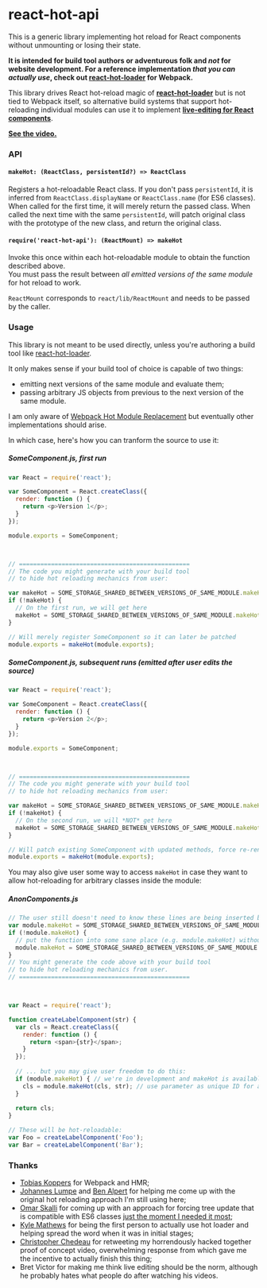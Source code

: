 react-hot-api
=========

This is a generic library implementing hot reload for React components without unmounting or losing their state.  

**It is intended for build tool authors or adventurous folk and *not* for website development. For a reference implementation *that you can actually use*, check out [react-hot-loader](https://github.com/gaearon/react-hot-loader) for Webpack.**

This library drives React hot-reload magic of **[react-hot-loader](https://github.com/gaearon/react-hot-loader)** but is not tied to Webpack itself, so alternative build systems that support hot-reloading individual modules can use it to implement **[live-editing for React components](http://gaearon.github.io/react-hot-loader/)**.

**[See the video.](https://vimeo.com/100010922)**

### API

#### `makeHot: (ReactClass, persistentId?) => ReactClass`

Registers a hot-reloadable React class. If you don't pass `persistentId`, it is inferred from `ReactClass.displayName` or `ReactClass.name` (for ES6 classes). When called for the first time, it will merely return the passed class. When called the next time with the same `persistentId`, will patch original class with the prototype of the new class, and return the original class.

#### `require('react-hot-api'): (ReactMount) => makeHot`

Invoke this once within each hot-reloadable module to obtain the function described above.  
You must pass the result between *all emitted versions of the same module* for hot reload to work.

`ReactMount` corresponds to `react/lib/ReactMount` and needs to be passed by the caller.

### Usage

This library is not meant to be used directly, unless you're authoring a build tool like [react-hot-loader](https://github.com/gaearon/react-hot-loader).

It only makes sense if your build tool of choice is capable of two things:

* emitting next versions of the same module and evaluate them;
* passing arbitrary JS objects from previous to the next version of the same module.

I am only aware of [Webpack Hot Module Replacement](http://webpack.github.io/docs/hot-module-replacement.html) but eventually other implementations should arise.

In which case, here's how you can tranform the source to use it:

##### SomeComponent.js, first run

```javascript
var React = require('react');

var SomeComponent = React.createClass({
  render: function () {
    return <p>Version 1</p>;
  }
});

module.exports = SomeComponent;



// ================================================
// The code you might generate with your build tool
// to hide hot reloading mechanics from user:

var makeHot = SOME_STORAGE_SHARED_BETWEEN_VERSIONS_OF_SAME_MODULE.makeHot;
if (!makeHot) {
  // On the first run, we will get here
  makeHot = SOME_STORAGE_SHARED_BETWEEN_VERSIONS_OF_SAME_MODULE.makeHot = require('react-hot-api')(require('react/lib/ReactMount'));
}

// Will merely register SomeComponent so it can later be patched
module.exports = makeHot(module.exports);
```

##### SomeComponent.js, subsequent runs (emitted after user edits the source)
```javascript
var React = require('react');

var SomeComponent = React.createClass({
  render: function () {
    return <p>Version 2</p>;
  }
});

module.exports = SomeComponent;



// ================================================
// The code you might generate with your build tool
// to hide hot reloading mechanics from user:

var makeHot = SOME_STORAGE_SHARED_BETWEEN_VERSIONS_OF_SAME_MODULE.makeHot;
if (!makeHot) {
  // On the second run, we will *NOT* get here
  makeHot = SOME_STORAGE_SHARED_BETWEEN_VERSIONS_OF_SAME_MODULE.makeHot = require('react-hot-api')(require('react/lib/ReactMount'));
}

// Will patch existing SomeComponent with updated methods, force re-rendering and return patched first version
module.exports = makeHot(module.exports);
```

You may also give user some way to access `makeHot` in case they want to allow hot-reloading for arbitrary classes inside the module:

##### AnonComponents.js
```javascript
// The user still doesn't need to know these lines are being inserted by the tool:
var module.makeHot = SOME_STORAGE_SHARED_BETWEEN_VERSIONS_OF_SAME_MODULE.makeHot;
if (!module.makeHot) {
  // put the function into some sane place (e.g. module.makeHot) without relying on hidden variables
  module.makeHot = SOME_STORAGE_SHARED_BETWEEN_VERSIONS_OF_SAME_MODULE.makeHot = require('react-hot-api')(require('react/lib/ReactMount'));
}
// You might generate the code above with your build tool
// to hide hot reloading mechanics from user.
// ================================================



var React = require('react');

function createLabelComponent(str) {
  var cls = React.createClass({
    render: function () {
      return <span>{str}</span>;
    }
  });
  
  // ... but you may give user freedom to do this:
  if (module.makeHot) { // we're in development and makeHot is available
    cls = module.makeHot(cls, str); // use parameter as unique ID for anon class
  }
  
  return cls;
}

// These will be hot-reloadable:
var Foo = createLabelComponent('Foo');
var Bar = createLabelComponent('Bar');
```

### Thanks

* [Tobias Koppers](https://github.com/sokra) for Webpack and HMR;
* [Johannes Lumpe](https://github.com/johanneslumpe) and [Ben Alpert](https://github.com/spicyj) for helping me come up with the original hot reloading approach I'm still using here;
* [Omar Skalli](https://github.com/Chetane) for coming up with an approach for forcing tree update that is compatible with ES6 classes [just the moment I needed it most](https://twitter.com/dan_abramov/status/543174410493239297);
* [Kyle Mathews](http://github.com/KyleAMathews) for being the first person to actually use hot loader and helping spread the word when it was in initial stages;
* [Christopher Chedeau](https://github.com/vjeux) for retweeting my horrendously hacked together proof of concept video, overwhelming response from which gave me the incentive to actually finish this thing;
* Bret Victor for making me think live editing should be the norm, although he probably hates what people do after watching his videos.
